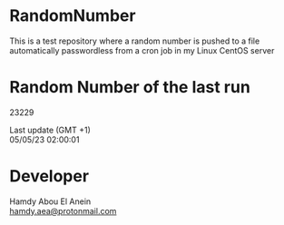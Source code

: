 # RandomNumber    
This is a test repository where a random number is pushed to a file automatically passwordless from a cron job in my Linux CentOS server    
# Random Number of the last run   
23229
      
Last update (GMT +1)    
05/05/23 02:00:01
# Developer    
Hamdy Abou El Anein   
hamdy.aea@protonmail.com
